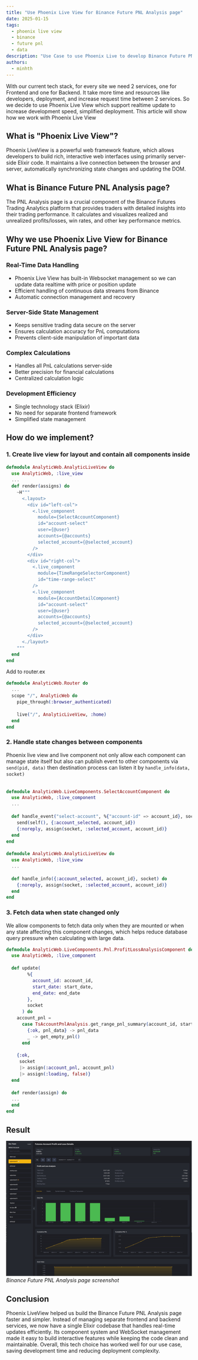 ```yaml
---
title: "Use Phoenix Live View for Binance Future PNL Analysis page"
date: 2025-01-15
tags:
  - phoenix live view
  - binance
  - future pnl
  - data
description: "Use Case to use Phoenix Live to develop Binance Future PNL Analysis page"
authors:
  - minhth
---
```


With our current tech stack, for every site we need 2 services, one for Frontend and one for Backend. It take more time and resources like developers, deployment, and increase request time between 2 services. So we decide to use Phoenix Live View which support realtime update  to increase development speed, simplified deployment. This article will show how we work with Phoenix Live View

## What is "Phoenix Live View"?

Phoenix LiveView is a powerful web framework feature, which allows developers to build rich, interactive web interfaces using primarily server-side Elixir code. It maintains a live connection between the browser and server, automatically synchronizing state changes and updating the DOM.

## What is Binance Future PNL Analysis page?
The PNL Analysis page is a crucial component of the Binance Futures Trading Analytics platform that provides traders with detailed insights into their trading performance.
It calculates and visualizes realized and unrealized profits/losses, win rates, and other key performance metrics.

## Why we use Phoenix Live View for Binance Future PNL Analysis page?

### Real-Time Data Handling
- Phoenix Live View has built-in Websocket management so we can update data realtime with price or position update
- Efficient handling of continuous data streams from Binance
- Automatic connection management and recovery

### Server-Side State Management
- Keeps sensitive trading data secure on the server
- Ensures calculation accuracy for PnL computations
- Prevents client-side manipulation of important data

### Complex Calculations
- Handles all PnL calculations server-side
- Better precision for financial calculations
- Centralized calculation logic

### Development Efficiency
- Single technology stack (Elixir)
- No need for separate frontend framework
- Simplified state management

## How do we implement?

### 1. Create live view for layout and contain all components inside

```elixir
defmodule AnalyticWeb.AnalyticLiveView do
  use AnalyticWeb, :live_view
  ...
  def render(assigns) do
    ~H"""
      <.layout>
        <div id="left-col">
          <.live_component
            module={SelectAccountComponent}
            id="account-select"
            user={@user}
            accounts={@accounts}
            selected_account={@selected_account}
          />
        </div>
        <div id="right-col">
          <.live_component
            module={TimeRangeSelectorComponent}
            id="time-range-select"
          />
          <.live_component
            module={AccountDetailComponent}
            id="account-select"
            user={@user}
            accounts={@accounts}
            selected_account={@selected_account}
          />
        </div>
      <./layout>
    """
  end
end
```

Add to router.ex
```elixir
defmodule AnalyticWeb.Router do
  ...
  scope "/", AnalyticWeb do
    pipe_through(:browser_authenticated)

    live("/", AnalyticLiveView, :home)
  end
end
```

### 2. Handle state changes between components

Phoenix live view and live component not only allow each component can manage state itself but also can publish event to other components via `send(pid, data)` then destination process can listen it by `handle_info(data, socket)`

```elixir

defmodule AnalyticWeb.LiveComponents.SelectAccountComponent do
  use AnalyticWeb, :live_component
  ...

  def handle_event("select-account", %{"account-id" => account_id}, socket) do
    send(self(), {:account_selected, account_id})
    {:noreply, assign(socket, :selected_account, account_id)}
  end
end

defmodule AnalyticWeb.AnalyticLiveView do
  use AnalyticWeb, :live_view
  ...

  def handle_info({:account_selected, account_id}, socket) do
    {:noreply, assign(socket, :selected_account, account_id)}
  end
end

```

### 3. Fetch data when state changed only

We allow components to fetch data only when they are mounted or when any state affecting this component changes, which helps reduce database query pressure when calculating with large data.

```elixir
defmodule AnalyticWeb.LiveComponents.Pnl.ProfitLossAnalysisComponent do
  use AnalyticWeb, :live_component

  def update(
        %{
          account_id: account_id,
          start_date: start_date,
          end_date: end_date
        },
        socket
      ) do
    account_pnl =
      case TsAccountPnlAnalysis.get_range_pnl_summary(account_id, start_date, end_date) do
        {:ok, pnl_data} -> pnl_data
        _ -> get_empty_pnl()
      end

    {:ok,
     socket
     |> assign(:account_pnl, account_pnl)
     |> assign(:loading, false)}
  end

  def render(assign) do
  ...
  end
end
```

## Result
![alt text](assets/analysis-page.jpg)
*Binance Future PNL Analysis page screenshot*

## Conclusion

Phoenix LiveView helped us build the Binance Future PNL Analysis page faster and simpler. Instead of managing separate frontend and backend services, we now have a single Elixir codebase that handles real-time updates efficiently. Its component system and WebSocket management made it easy to build interactive features while keeping the code clean and maintainable.
Overall, this tech choice has worked well for our use case, saving development time and reducing deployment complexity.


